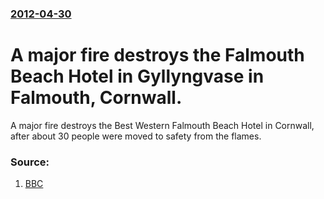 ### [2012-04-30](/news/2012/04/30/index.md)

# A major fire destroys the Falmouth Beach Hotel in Gyllyngvase in Falmouth, Cornwall. 

A major fire destroys the Best Western Falmouth Beach Hotel in Cornwall, after about 30 people were moved to safety from the flames.


### Source:

1. [BBC](http://www.bbc.co.uk/news/uk-england-cornwall-17897467)
